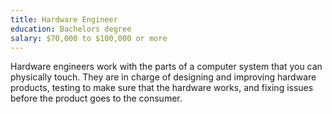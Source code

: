 ```yaml
---
title: Hardware Engineer
education: Bachelors degree
salary: $70,000 to $100,000 or more
---
```

Hardware engineers work with the parts of a computer system that you can physically touch. They are in charge of designing and improving hardware products, testing to make sure that the hardware works, and fixing issues before the product goes to the consumer.